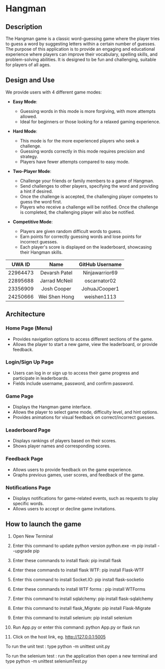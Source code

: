 # Hangman

## Description

The Hangman game is a classic word-guessing game where the player tries to guess a word by suggesting letters within a certain number of guesses. The purpose of this application is to provide an engaging and educational experience where players can improve their vocabulary, spelling skills, and problem-solving abilities. It is designed to be fun and challenging, suitable for players of all ages.

## Design and Use

We provide users with 4 different game modes:

- **Easy Mode**:

  - Guessing words in this mode is more forgiving, with more attempts allowed.
  - Ideal for beginners or those looking for a relaxed gaming experience.

- **Hard Mode**:

  - This mode is for the more experienced players who seek a challenge.
  - Guessing words correctly in this mode requires precision and strategy.
  - Players have fewer attempts compared to easy mode.

- **Two-Player Mode**:

  - Challenge your friends or family members to a game of Hangman.
  - Send challenges to other players, specifying the word and providing a hint if desired.
  - Once the challenge is accepted, the challenging player competes to guess the word first.
  - Players who receive a challenge will be notified. Once the challenge is completed, the challenging player will also be notified.

- **Competitive Mode**:
  - Players are given random difficult words to guess.
  - Earn points for correctly guessing words and lose points for incorrect guesses.
  - Each player's score is displayed on the leaderboard, showcasing their Hangman skills.

|  UWA ID  |     Name      | GitHub Username |
| :------: | :-----------: | :-------------: |
| 22964473 | Devarsh Patel | Ninjawarrior69  |
| 22895688 | Jarrad McNeil |  oscarnator02   |
| 23356909 |  Josh Cooper  |  JohuaJCooper1  |
| 24250666 | Wei Shen Hong |   weishen1113   |

## Architecture

### Home Page (Menu)

- Provides navigation options to access different sections of the game.
- Allows the player to start a new game, view the leaderboard, or provide feedback.

### Login/Sign Up Page

- Users can log in or sign up to access their game progress and participate in leaderboards.
- Fields include username, password, and confirm password.

### Game Page

- Displays the Hangman game interface.
- Allows the player to select game mode, difficulty level, and hint options.
- Provides animations for visual feedback on correct/incorrect guesses.

### Leaderboard Page

- Displays rankings of players based on their scores.
- Shows player names and corresponding scores.

### Feedback Page

- Allows users to provide feedback on the game experience.
- Graphs previous games, user scores, and feedback of the game.

### Notifications Page

- Displays notifications for game-related events, such as requests to play specific words.
- Allows users to accept or decline game invitations.

## How to launch the game

1. Open New Terminal

2. Enter this command to update python version
python.exe -m pip install --upgrade pip

3. Enter these commands to install flask:
pip install flask

4. Enter these commands to install flask WTF:
pip install Flask-WTF


5. Enter this command to install Socket.IO:
pip install flask-socketio

6. Enter these commands to install  WTF forms :
 pip install WTForms

7. Enter this command to install sqlalchemy:
pip install flask-sqlalchemy

8. Enter this command to install flask_Migrate:
    pip install Flask-Migrate

9. Enter this command to install selenium:
    pip install selenium

10. Run App.py or enter this command:
python App.py or flask run 

11. Click on the host link, eg. http://127.0.0.1:5005

To run the unit test :
type python -m unittest unit.py 

To run the selenium test :
run the application 
then open a new terminal and type python -m unittest seleniumTest.py 